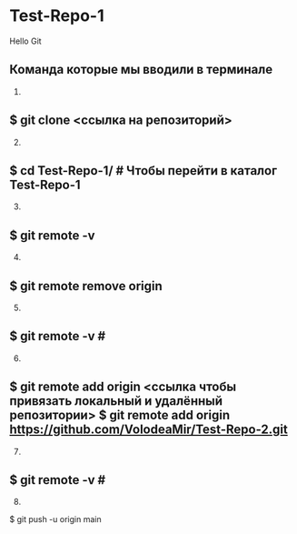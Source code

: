 # Test-Repo-1
Hello Git

Команда которые мы вводили в терминале
---
1.
$ git clone <ссылка на репозиторий>
---
2.
$ cd Test-Repo-1/ # Чтобы перейти в каталог Test-Repo-1
---
3.
$ git remote -v
---
4.
$ git remote remove origin
---
5.
$ git remote -v #  
---
6.
$ git remote add origin <ссылка чтобы привязать локальный и удалённый репозитории>
$ git remote add origin https://github.com/VolodeaMir/Test-Repo-2.git
---
7.
$ git remote -v #  
---
8.
$ git push -u origin main
